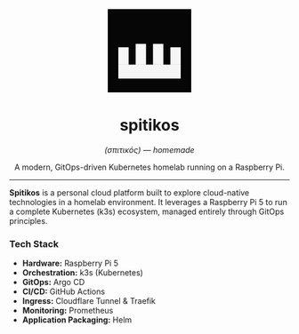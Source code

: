 <div align="center">
  <a href="https://spitikos.dev">
    <img src="https://raw.githubusercontent.com/spitikos/.github/main/assets/icon.svg" alt="spitikos logo" width="150">
  </a>
  <h1>spitikos</h1>
  <p><i>(σπιτικός) — homemade</i></p>
  <p>A modern, GitOps-driven Kubernetes homelab running on a Raspberry Pi.</p>
</div>

---

**Spitikos** is a personal cloud platform built to explore cloud-native technologies in a homelab environment. It leverages a Raspberry Pi 5 to run a complete Kubernetes (k3s) ecosystem, managed entirely through GitOps principles.

### Tech Stack

- **Hardware:** Raspberry Pi 5
- **Orchestration:** k3s (Kubernetes)
- **GitOps:** Argo CD
- **CI/CD:** GitHub Actions
- **Ingress:** Cloudflare Tunnel & Traefik
- **Monitoring:** Prometheus
- **Application Packaging:** Helm
